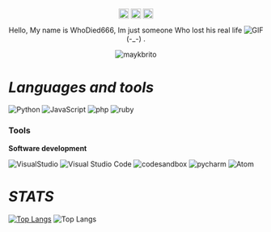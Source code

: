 #                                                                    

<p align="center">
<a href="https://twitter.com/cmd_sh" target="blank"><img align="center" src="https://cdn.jsdelivr.net/npm/simple-icons@3.0.1/icons/twitter.svg" alt="wh6" height="20" width="20" /></a>
<a href="https://t.me/cmd_sh" target="blank"><img align="center" src="https://cdn.jsdelivr.net/npm/simple-icons@3.0.1/icons/telegram.svg" alt="wh6" height="20" width="20" /></a>
<a href="(https://www.youtube.com/@whodied6665" target="blank"><img align="center" src="https://cdn.jsdelivr.net/npm/simple-icons@3.0.1/icons/youtube.svg" alt="wh6" height="20" width="20" /></a>
</p>

<img align="right" alt="GIF" src="https://i.pinimg.com/564x/04/95/3c/04953cec39bba5766fb3f522a129503f.jpg"/>

<p align="center">Hello, My name is WhoDied666, Im just someone Who lost his real life (-_-) .</p>
<p align="center"> <img src="https://komarev.com/ghpvc/?username=WhoDied666" alt="maykbrito" /> </p>


#                                                                    *Languages and tools*

![Python](https://img.shields.io/badge/-Python-E34F26?style=for-the-badge&logo=Python&logoColor=fff)
![JavaScript](https://img.shields.io/badge/-JavaScript-F7DF1E?style=for-the-badge&logo=javascript&logoColor=fff)
![php](https://img.shields.io/badge/-php-3178C6?style=for-the-badge&logo=php&logoColor=fff)
![ruby](https://img.shields.io/badge/-ruby-339933?style=for-the-badge&logo=ruby&logoColor=fff)

### Tools


**Software development**

![VisualStudio](https://img.shields.io/badge/-VisualStudio-007ACC?style=for-the-badge&logo=VisualStudio&logoColor=fff)
![Visual Studio Code](https://img.shields.io/badge/-Visual_Studio_Code-007ACC?style=for-the-badge&logo=visual-studio-code&logoColor=fff)
![codesandbox](https://img.shields.io/badge/-codesandbox-181717?style=for-the-badge&logo=codesandbox&logoColor=fff)
![pycharm](https://img.shields.io/badge/-pycharm-181717?style=for-the-badge&logo=pycharm&logoColor=fff)
![Atom](https://img.shields.io/badge/-Atom-007ACC?style=for-the-badge&logo=Atom&logoColor=fff)

#                                                                     *STATS*


[![Top Langs](https://github-readme-stats.vercel.app/api/top-langs/?username=WhoDied666&show_icons=true&theme=dark)](https://github.com/extimative/github-readme-stats)  ![Top Langs](https://github-readme-stats.vercel.app/api?username=WhoDied666&show_icons=true&theme=dark)
